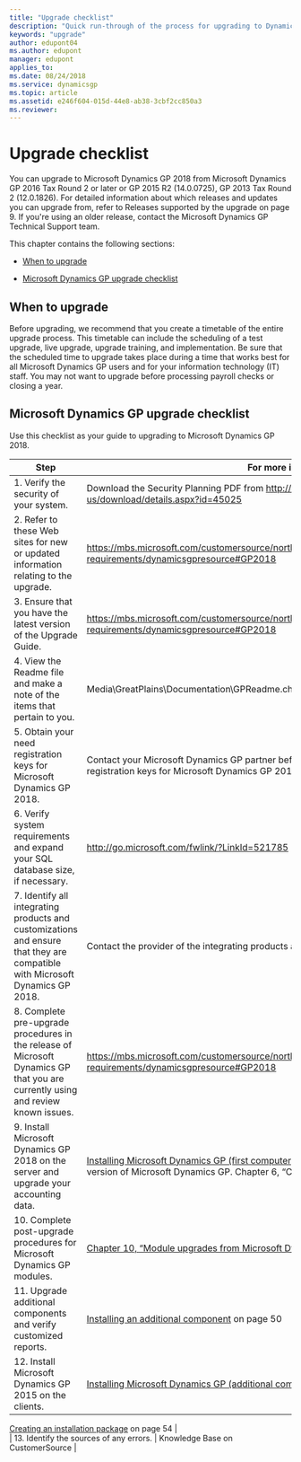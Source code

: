 ```yaml
---
title: "Upgrade checklist"
description: "Quick run-through of the process for upgrading to Dynamics GP."
keywords: "upgrade"
author: edupont04
ms.author: edupont
manager: edupont
applies_to: 
ms.date: 08/24/2018
ms.service: dynamicsgp
ms.topic: article
ms.assetid: e246f604-015d-44e8-ab38-3cbf2cc850a3
ms.reviewer: 
---
```

# Upgrade checklist

You can upgrade to Microsoft Dynamics GP 2018 from Microsoft Dynamics GP 2016 Tax Round 2 or later or GP 2015 R2 (14.0.0725), GP 2013 Tax Round 2 (12.0.1826). For detailed information about which releases and updates you can upgrade from, refer to Releases supported by the upgrade on page 9. If you're using an older release, contact the Microsoft Dynamics GP Technical Support team.

<span id="_Toc498615756" class="anchor"></span>

This chapter contains the following sections:

-   [When to upgrade](#when-to-upgrade)  

-   [Microsoft Dynamics GP upgrade checklist](#microsoft-dynamics-gp-upgrade-checklist)  

## When to upgrade

Before upgrading, we recommend that you create a timetable of the entire upgrade process. This timetable can include the scheduling of a test upgrade, live upgrade, upgrade training, and implementation. Be sure that the scheduled time to upgrade takes place during a time that works best for all Microsoft Dynamics GP users and for your information technology (IT) staff. You may not want to upgrade before processing payroll checks or closing a year.

## Microsoft Dynamics GP upgrade checklist

Use this checklist as your guide to upgrading to Microsoft Dynamics GP 2018.

| Step                                                                                                                             | For more information                                                                                                                                                                               |
|----------------------------------------------------------------------------------------------------------------------------------|----------------------------------------------------------------------------------------------------------------------------------------------------------------------------------------------------|
| 1. Verify the security of your system.                                                                                           | Download the Security Planning PDF from <http://www.microsoft.com/en-us/download/details.aspx?id=45025>                                                                                            |
| 2. Refer to these Web sites for new or updated information relating to the upgrade.                                              | <https://mbs.microsoft.com/customersource/northamerica/GP/learning/documentat20ion/system-requirements/dynamicsgpresource#GP2018>                                                                  |
| 3. Ensure that you have the latest version of the Upgrade Guide.                                                                 | <https://mbs.microsoft.com/customersource/northamerica/GP/learning/documentation/system-requirements/dynamicsgpresource#GP2018>                                                                    |
| 4. View the Readme file and make a note of the items that pertain to you.                                                        | Media\\GreatPlains\\Documentation\\GPReadme.chm                                                                                                                                                    |
| 5. Obtain your need registration keys for Microsoft Dynamics GP 2018.                                                            | Contact your Microsoft Dynamics GP partner before going to CustomerSource/My Account for registration keys for Microsoft Dynamics GP 2018. <https://mbs.microsoft.com/customersource>              |
| 6. Verify system requirements and expand your SQL database size, if necessary.                                                   | <http://go.microsoft.com/fwlink/?LinkId=521785>                                                                                                                                                    |
| 7. Identify all integrating products and customizations and ensure that they are compatible with Microsoft Dynamics GP 2018.     | Contact the provider of the integrating products and customizations.                                                                                                                               |
| 8. Complete pre-upgrade procedures in the release of Microsoft Dynamics GP that you are currently using and review known issues. | <https://mbs.microsoft.com/customersource/northamerica/GP/learning/documentat20ion/system-requirements/dynamicsgpresource#GP2018>                                                                  |
| 9. Install Microsoft Dynamics GP 2018 on the server and upgrade your accounting data.                                            | [Installing Microsoft Dynamics GP (first computer)](#_Install_Microsoft_Dynamics) on page 31 Be sure to download the latest version of Microsoft Dynamics GP. Chapter 6, “Company data conversion” |  
| 10. Complete post-upgrade procedures for Microsoft Dynamics GP modules.                                                          | [Chapter 10, “Module upgrades from Microsoft Dynamics GP 201](#_Module_upgrades_from)3”                                                                                                            |  
| 11. Upgrade additional components and verify customized reports.                                                                 | [Installing an additional component](#_Installing_an_additional) on page 50                                                                                                                        |  
| 12. Install Microsoft Dynamics GP 2015 on the clients.                                                                           | [Installing Microsoft Dynamics GP (additional computers)](#_Installing_Microsoft_Dynamics_1) on page 57                                                                                              
                                                                                                                                                                                                      
  [Creating an installation package](#_Creating_an_installation) on page 54                                                                                                                           |  
| 13. Identify the sources of any errors.                                                                                          | Knowledge Base on CustomerSource                                                                                                                                                                   |


